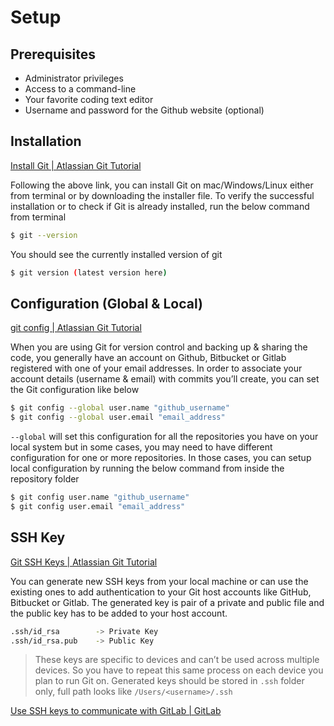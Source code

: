 # Setup

## Prerequisites

- Administrator privileges
- Access to a command-line
- Your favorite coding text editor
- Username and password for the Github website (optional)

## **Installation**

[Install Git | Atlassian Git Tutorial](https://www.atlassian.com/git/tutorials/install-git)

Following the above link, you can install Git on mac/Windows/Linux either from terminal or by downloading the installer
file. To verify the successful installation or to check if Git is already installed, run the below command from terminal

```bash
$ git --version
```

You should see the currently installed version of git

```bash
$ git version (latest version here)
```

## **Configuration (Global & Local)**

[git config | Atlassian Git Tutorial](https://www.atlassian.com/git/tutorials/setting-up-a-repository/git-config)

When you are using Git for version control and backing up & sharing the code, you generally have an account on Github,
Bitbucket or Gitlab registered with one of your email addresses. In order to associate your account details (username &
email) with commits you’ll create, you can set the Git configuration like below

```bash
$ git config --global user.name "github_username"
$ git config --global user.email "email_address"
```

`--global` will set this configuration for all the repositories you have on your local system but in some cases, you may
need to have different configuration for one or more repositories. In those cases, you can setup local configuration by
running the below command from inside the repository folder

```bash
$ git config user.name "github_username"
$ git config user.email "email_address"
```

## **SSH Key**

[Git SSH Keys | Atlassian Git Tutorial](https://www.atlassian.com/git/tutorials/git-ssh)

You can generate new SSH keys from your local machine or can use the existing ones to add authentication to your Git
host accounts like GitHub, Bitbucket or Gitlab. The generated key is pair of a private and public file and the public
key has to be added to your host account.

```bash
.ssh/id_rsa        -> Private Key
.ssh/id_rsa.pub    -> Public Key
```

> These keys are specific to devices and can’t be used across multiple devices. So you have to repeat this same process on each device you plan to run Git on. Generated keys should be stored in `.ssh` folder only, full path looks like `/Users/<username>/.ssh`
>

[Use SSH keys to communicate with GitLab | GitLab](https://docs.gitlab.com/ee/ssh/)
